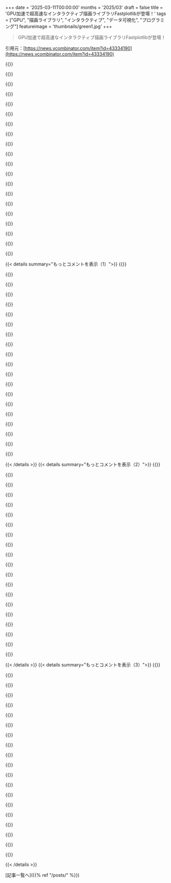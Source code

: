 +++
date = '2025-03-11T00:00:00'
months = '2025/03'
draft = false
title = 'GPU加速で超高速なインタラクティブ描画ライブラリFastplotlibが登場！'
tags = ["GPU", "描画ライブラリ", "インタラクティブ", "データ可視化", "プログラミング"]
featureimage = 'thumbnails/green1.jpg'
+++

> GPU加速で超高速なインタラクティブ描画ライブラリFastplotlibが登場！

引用元：[https://news.ycombinator.com/item?id=43334190](https://news.ycombinator.com/item?id=43334190)

{{<matomeQuote body="２週間に１回くらいGithub見てるけど、これは本当に期待できそうだね。統計遺伝学ではマンハッタンプロットっていう大きな散布図を作るんだけど、特化したソフトを使わないといけないんだ。これを試してみるのが楽しみ！" userName="CreRecombinase" createdAt="2025-03-11T17:23:34" color="#ff33a1">}}

{{<matomeQuote body="面白いケースだね！もし問題があったら、リポジトリに問題を投稿してくれれば助けるよ。マンハッタンプロットのデモを追加することも考えられそうだね！" userName="clewis7" createdAt="2025-03-11T19:44:46" color="#ff5c5c">}}

{{<matomeQuote body="Rでggplot2使ってるなら、`ggrastr`パッケージ、特に`ggrastr::geom_point_rast`も考えてみて！" userName="j_bum" createdAt="2025-03-11T21:45:08" color="">}}

{{<matomeQuote body="大きな散布図は、クレームの視覚化や詐欺発見にも役立つよ。 " userName="swalsh" createdAt="2025-03-12T12:52:37" color="">}}

{{<matomeQuote body="ManimGLは試してみた？すごく面白いし、Cursor用のMCPにすることもできるんだ。" userName="samstave" createdAt="2025-03-12T03:10:58" color="">}}

{{<matomeQuote body="すごく期待できそうだね。この視覚化ツールがどんな可能性を引き出すか考えてみるよ。Rerunっていうロボティクス風の視覚化アプリも気になってるんだ。" userName="jarpineh" createdAt="2025-03-12T13:11:23" color="">}}

{{<matomeQuote body="近代的なCPUで10万ポイントを描くのに時間がかかるのは面白いよね。486DX 50MHzの時はスムーズに動いてたのに！" userName="dcl" createdAt="2025-03-12T04:57:20" color="">}}

{{<matomeQuote body="Rの側から見ると、ggplot2はほんとに遅いと思う。Base Rのグラフィックスなら大体100ミリ秒で10万ポイントをプロットできるよ。" userName="kkoncevicius" createdAt="2025-03-12T10:59:35" color="">}}

{{<matomeQuote body="このSOスレッドでは、ggplotがどれくらい時間を使うか分析してるんだ。GPU統合が速度向上にどれくらい役立つかは不明だけど。" userName="sieste" createdAt="2025-03-12T08:35:41" color="">}}

{{<matomeQuote body="ミリオンポイントのような大きなデータセットの最適化は誰も気にしていないみたいだね。私は自分のツールを書くことで、何百万ものポイントを問題なく表示することができたよ。" userName="stackedinserter" createdAt="2025-03-12T14:55:22" color="#ff33a1">}}

{{<matomeQuote body="WGPUを使ってるみたいで、これはVulkanやMetal、DX12に対応したクロスプラットフォームのグラフィックスAPIだね。データがクラスタのマシンにあるならサーバーを起動して、HTTP経由でデータをブラウザで描画するのは面白そう。データ帯域幅が制約になるけど、簡単なケースでは有用だと思う。<br>＞定義するプロトコルは、HTTP経由でプロットポイントを転送して、ブラウザのWebGPUインターフェースに効率的に渡すことができればいいね。サーバー側で前処理すればもっと効率的な表現も可能かも。" userName="zoogeny" createdAt="2025-03-11T23:11:37" color="#ff5733">}}

{{<matomeQuote body="データがクラスタにある時、jupyter-rfbを使えばリモートレンダリングができて、リモートフレームバッファに描画してJPEGバイトストリームで送信できる。何人かの科学ユーザーもこうやって使ってるよ。<br>＞プロトコルを定義するのはGSPのように思うけど、Cyrille Rossantが関わってるみたいで、少し用途が違うかも。" userName="kushalkolar" createdAt="2025-03-12T00:41:08" color="#ff33a1">}}

{{<matomeQuote body="GSPって何のこと？PythonのGSPで調べたけど、Generalized Sequence PatternやGraph Signal Processingとか色々出てきて、どれもプロトコルには見えない。また、Generic Signaling ProtocolやGlobal Sequence Protocolも見つけたけど、これも関係ないみたい。もしかして有名な何かの略称？" userName="zoogeny" createdAt="2025-03-12T00:54:16" color="">}}

{{<matomeQuote body="Graphics Server Protocolってことみたいだね。ちょっとこの件について調べたら、LLMを使ったらしい。そういうもので略語の意味を解明していくのは結構便利だよね。検索エンジンでの確認もできるし。" userName="bglazer" createdAt="2025-03-12T01:37:17" color="">}}

{{<matomeQuote body="まだ準備が整ってないかもね、Cyrilleがもう少し詳しく説明できると思うけど。グラフィカルオブジェクトをシリアライズするプロトコルらしくて、面白いアイデアだと思うよ。" userName="kushalkolar" createdAt="2025-03-12T01:41:52" color="#ff33a1">}}

{{<matomeQuote body="WGPUはPythonよりもRustのものって感じだね。" userName="mkl" createdAt="2025-03-11T23:14:41" color="">}}

{{<matomeQuote body="ちょっと補足すると、wgpuはRustで実装されたWebGPUで、DawnはGoogleのC++実装なんだ。それぞれC-APIを公開していて、wgpu-pyが両方に搭載できるようになる予定なんだ。（注：wgpu-pyの作者だよ）" userName="almarklein" createdAt="2025-03-12T07:37:55" color="#45d325">}}

{{<matomeQuote body="確かにwgpu-pyのページをチラ見しただけだから、少しばかり間違ってたかもしれないけど、wgpu-nativeをラップしてるんだね。" userName="zoogeny" createdAt="2025-03-11T23:16:35" color="">}}

{{<matomeQuote body="言ってることはGraphistryみたいだね。これはなかなか面白そうだ。" userName="Swannie" createdAt="2025-03-12T04:47:34" color="">}}

{{<matomeQuote body="最近のプレゼン動画見たら、ネットワーク可視化に挑戦したくなった！ノードやエッジをクリックやボックス選択でサブグラフをハイライトするのができたら良いな、と思ってる。まだ進んでないけど、何かできたら例を提供するつもり。最終的にはシェーダートイをFPLのサブプロットにインタラクティブに描画できたらいいなと考えてる。" userName="Vipitis" createdAt="2025-03-11T22:04:47" color="#ff33a1">}}

{{< details summary="もっとコメントを表示（1）">}}
{{<matomeQuote body="こんにちは！wgpu-pyの作品見たことあるよ！何か手伝いやアイデアがあれば教えてね。最近メインブランチに双方向イベントを可能にするPRをマージしたばかりだよ。" userName="kushalkolar" createdAt="2025-03-11T22:12:10" color="#785bff">}}

{{<matomeQuote body="めっちゃ興味深いね。でも、Jupyterノートブックでどうなるのかがわからない。GPU加速はクライアントサイド（JavaScript）なのか、それともサーバーサイド（カーネル）なのか、両方の選択肢があるのか？Google Colabで使った速いビジュアライゼーションライブラリも、クリック後に画像が表示されるのに2秒かかることがあったから、ネットワーク経由で遅くなることがあるのかも。" userName="crazygringo" createdAt="2025-03-11T19:30:22" color="#ff5c5c">}}

{{<matomeQuote body="FastplotlibはJupyterlabでjupyter-rfbを通じて動作するよ。ローカルでカーネルを実行すればパフォーマンスもかなり良いと思うし、ドキュメントにも詳しく書いてあるよ。" userName="ivoflipse" createdAt="2025-03-11T19:37:22" color="#ff5c5c">}}

{{<matomeQuote body="ありがとうIvo！Colabは変な挙動があってあまりパフォーマンスは良くないよ。jupyter-rfbをColabで動作させる試みを紹介するPRがあるよ。" userName="kushalkolar" createdAt="2025-03-11T19:48:40" color="">}}

{{<matomeQuote body="サンキュー。ColabのカーネルでインタラクティブなMatplotlibが遅い理由がずっと謎だった。ColabのCPUは速いし、ネットワークも早いのにボトルネックがどこにあるのか分からないんだ。" userName="crazygringo" createdAt="2025-03-11T20:03:37" color="">}}

{{<matomeQuote body="思い出した！Googleのサーバーかネットワークに変なことがあると思う。カスタムGoogle Cloudインスタンスでもパフォーマンスが悪かったから、詳細はこれを参照してね。" userName="kushalkolar" createdAt="2025-03-13T22:23:51" color="">}}

{{<matomeQuote body="Google ColabはリモートJupyterカーネルと比べて遅いの？ネットの問題なのか、特にColabに特有の何かがあるのか気になる。" userName="paddy_m" createdAt="2025-03-11T21:51:03" color="">}}

{{<matomeQuote body="上でコメントしたよ。詳しくはこれを見て！" userName="kushalkolar" createdAt="2025-03-13T22:24:22" color="">}}

{{<matomeQuote body="どれくらいのデータポイントが扱えるのか数値が知りたい！例えば、散布図で何百万のデータポイントがプロットできるのか興味がある。" userName="theLiminator" createdAt="2025-03-11T17:19:50" color="#38d3d3">}}

{{<matomeQuote body="はい！データポイントは数百万単位になるよ。正直なところ、GPUの質がここでの制約になるわ。でも大抵の使い方では、統合GPUで十分だと思う。参考までに、2017年製のミッドレンジの統合GPUで300万ポイント以上プロットしたことがあるよ。これに関して何か指標をドキュメントに追加する予定だから、役立つと思う。" userName="clewis7" createdAt="2025-03-11T19:16:22" color="#38d3d3">}}

{{<matomeQuote body="そうそう！大規模なポイントクラウドのパフォーマンス比較は面白いね（CloudCompareやPotreeみたいな）。" userName="enriquto" createdAt="2025-03-11T22:39:31" color="">}}

{{<matomeQuote body="HoloVizと比べるとどうなの？オンラインワークショップに参加したことがあるけど、すごく強力だけど、どの部分が何をするのか分かりにくかったな。" userName="wodenokoto" createdAt="2025-03-12T05:02:04" color="">}}

{{<matomeQuote body="FastplotlibはBokehやHoloVizとは全然違うし、用途も異なるよ。BokehやHoloVizはデータをJSフロントエンドに送って描画するけど、FastplotlibはPython側で全部処理して、Jupyterで使うときは圧縮されたフレームバッファを送信するんだ。FastplotlibはQtやglfwのネイティブデスクトップアプリとしても動作するから、Bokeh/HoloVizとは違うんだ。さらに、描画速度が速くて、4Kビデオを60Hzでスムーズに再生できるよ。" userName="kushalkolar" createdAt="2025-03-12T15:35:12" color="#785bff">}}

{{<matomeQuote body="大きな違いは、FastplotlibはGPU技術に基づいているから、より大きなデータセットをインタラクティブにレンダリングできる点かな。" userName="almarklein" createdAt="2025-03-12T07:32:43" color="#ff5c5c">}}

{{<matomeQuote body="どれくらい大きいの？HoloVizにはGPUベースのレンダリング用のDatashaderライブラリが含まれてるけど、ここに10百万ポイントの例があるよ。" userName="unnah" createdAt="2025-03-12T16:07:34" color="">}}

{{<matomeQuote body="Datashaderはよくは知らないけど、プリミティブ（例えばポイント）から画像を生成して、その画像をインタラクティブに検査する感じだと思う。Fastplotlib/Pygfxのように毎フレーム再レンダリングするわけじゃないんだ。GPUによっては、1～5000万ポイントをスムーズにレンダリングできるよ。" userName="almarklein" createdAt="2025-03-12T20:03:43" color="#38d3d3">}}

{{<matomeQuote body="これはめっちゃクールだね！試すのが楽しみだよ。GPUプロットライブラリの重要な機能は、torch/jaxのcuda配列を直接使えるようになることだと思う。CPUを介さずに転送するのは遅すぎるからね。" userName="juliusbk" createdAt="2025-03-11T20:19:26" color="#785bff">}}

{{<matomeQuote body="ありがとう！それは素晴らしい質問だね。私たちも葛藤してることなんだ。いろいろ調べたけど、違うコンテキストがGPU上で設定されているため、これが不可能だとは思うよ。" userName="kushalkolar" createdAt="2025-03-11T20:26:27" color="">}}

{{<matomeQuote body="うん、私もいろいろ調べてみたけど簡単な方法は見つからなかったな。残念だね。もしかしたら難しい方法があるかもしれないけど。" userName="juliusbk" createdAt="2025-03-11T20:29:17" color="">}}

{{<matomeQuote body="Datovizのユーザーリクエストでこの問題を調べてたんだけど、VulkanとCuPyのUnownedMemoryを使う方法があるみたい。VulkanとCuPyだけで簡単な概念実証を作ったんだ。今、ユーザーがDatovizのGPUバッファをCuPy配列としてラップできるように取り組んでる。このおかげでデータ転送なしでGPUデータに対して効率的な配列操作ができるはず。" userName="rossant" createdAt="2025-03-11T21:08:01" color="#ff5c5c">}}


{{< /details >}}
{{< details summary="もっとコメントを表示（2）">}}
{{<matomeQuote body="これ面白いね！WGPUがVulkanと連携してるなら、同じことできるか気になるけど、難しいんだろうな。ブラウザ用だからセキュリティ保護があるし、無理なんじゃないかな。" userName="kushalkolar" createdAt="2025-03-11T21:43:19" color="">}}

{{<matomeQuote body="今のところ無理みたいだね。例えば、ここを見てくれ：＞“https://github.com/gfx-rs/wgpu/issues/4067”" userName="rossant" createdAt="2025-03-11T22:17:43" color="">}}

{{<matomeQuote body="つまり、CuPyを使って設定したGPUの配列があって、そのポインタをブラウザに渡せばWASM/WebGPUで同じ配列にアクセスできるってこと？それ大きなセキュリティの穴だと思う。" userName="paddy_m" createdAt="2025-03-11T21:47:18" color="#785bff">}}

{{<matomeQuote body="セキュリティの問題だからWGPUでは無理だと思うけど、VulkanとCuPyはローカルで動くからそれほど心配しなくて大丈夫。" userName="kushalkolar" createdAt="2025-03-11T21:51:41" color="#38d3d3">}}

{{<matomeQuote body="そうそう、デスクトップでは簡単にできることも、ブラウザでは難しいよね。" userName="rossant" createdAt="2025-03-11T22:15:48" color="">}}

{{<matomeQuote body="概念実証をここに公開したよ：＞“https://gist.github.com/rossant/517806ea551f4038fd412c23c3d6...”" userName="rossant" createdAt="2025-03-12T10:11:17" color="">}}

{{<matomeQuote body="Python配列API標準を使えたりする？それとも計算だけに適してるのかな。" userName="PerryStyle" createdAt="2025-03-11T21:18:17" color="">}}

{{<matomeQuote body="メモリ転送ボトルネックについてはわからないけど、fastplotlibをJAX加速に切り替えるのってどれくらい難しいんだろう？" userName="roastedpeacock" createdAt="2025-03-12T18:29:43" color="">}}

{{<matomeQuote body="僕は神経科学の可視化はやってなくて、線グラフを使ってアニメーションを作りたい。約10000ポイントでYouTube用にHD、60fpsの動画にしたいんだけど、ドキュメント見たけどそういうレンダリングに対応してるか分からなかった。matplotlibはCPUの単一コアしか使わないから、レンダリングが20〜30分かかるのはつらい。GPU加速のデータビジュアルツールがあったら嬉しいな。" userName="7speter" createdAt="2025-03-11T21:55:10" color="#ff5c5c">}}

{{<matomeQuote body="rendercanvasでフレームを描画してディスクに保存できるけど、fastplotlibではまだ公開してないね。詳細はこちらを見てみてね＞”https://github.com/pygfx/rendercanvas/issues/49”" userName="kushalkolar" createdAt="2025-03-11T22:07:58" color="">}}

{{<matomeQuote body="いい記事だね！だけど、fastplotlibじゃなくて他のライブラリを使うのはどんな時？大きなデータセットの扱いはどうするの？ダウンサンプリングとかしてる？pandasとの相性はどうなん？setup.pyには必要ないみたいだけど。Jupyter notebooksでは使えるの？marimoは？" userName="paddy_m" createdAt="2025-03-11T17:07:08" color="">}}

{{<matomeQuote body="どうも！＞”他のライブラリを使うのはどんな時？”最適なツールを選ぶのが大事だよ、私たちはGPUアクセラレーションのインタラクティブな可視化に特化してるんだ。MLアルゴリズム開発やユーザー向けのML Opsツール、科学機器からのライブデータ表示が主な用途だよ。＞”大きなデータセットの扱いは？”ハードウェアによるけど、詳細はここで確認してね＞”https://fastplotlib.org/ver/dev/user_guide/faq.html#do-i-nee…”＞”pandasとの相性は？”バッファプロトコルを使うnumpyのような型を渡せば動くはずで、将来的にはデータフレーム入力にも対応する予定だよ。＞”Jupyter notebooksでは？”はい、juptyer-rfb経由で使えるよ、こちらを見てね＞”https://github.com/fastplotlib/fastplotlib?tab=readme-ov-fil…”" userName="kushalkolar" createdAt="2025-03-11T19:38:12" color="#38d3d3">}}

{{<matomeQuote body="あなたのライブラリを試すのが楽しみだよ！システムからデータをストリーミング表示するのにkst-plotを使ってるけど、すごく速いし、データ量の制限も感じたことない。開発はほとんど止まってるけど、製品は完成してて、機能も充実してる！欧州とカナダの宇宙機関でも使われてるんだ。あなたたちの解決してる問題やこれから解決するかもしれない問題のアプローチを参考にできるかも！" userName="applied_heat" createdAt="2025-03-12T03:07:54" color="">}}

{{<matomeQuote body="Almarが線のシェーダーについてブログを書いてるよ！参考にしてみてね＞”https://almarklein.org/triangletricks.html”＞”https://almarklein.org/line_rendering.html”大きなシェーダーのリファクタリングがこのPRで行われたよ＞”https://github.com/pygfx/pygfx/pull/628”" userName="kushalkolar" createdAt="2025-03-11T20:08:17" color="">}}

{{<matomeQuote body="3D機能は今後の予定に入ってるって言ってたけど、基本機能が整ったら分子の可視化も考えてほしいな。簡単に統合できるような高速なプリミティブを提供するだけでも良いと思うよ！" userName="pama" createdAt="2025-03-11T17:16:42" color="">}}

{{<matomeQuote body="今後3Dグラフィックスの追加を楽しみにしてるよ！それ、すごく面白そうだね。リポジトリに問題として投稿してくれたら嬉しいな。計画を立てるためのオープンな問題にしたいと思ってるから。ありがとう！" userName="clewis7" createdAt="2025-03-11T19:32:36" color="">}}

{{<matomeQuote body="Python以外でも使えるプロットライブラリがあったらいいなぁ。Ruby用の似たようなものを探したけど、インストール手順が古くてWindowsで使えない感じだった。" userName="doright" createdAt="2025-03-12T00:03:28" color="">}}

{{<matomeQuote body="高度なプロットライブラリは外部APIを呼び出せるとGUIツールキットと区別がつかなくなるよね。昔、GuileとGnuplotで粒子加速器のデータ可視化を作ったんだけど、それはそれで面白かった。ただ、現代のCやFortran使ってる人から見たら、3百万点のプロットなんて大したことないと思うんだ。" userName="noosphr" createdAt="2025-03-12T00:20:57" color="">}}

{{<matomeQuote body="Rubyは知らないけど、他の人も役に立てるようなものを作るチャンスかもしれないね。" userName="kushalkolar" createdAt="2025-03-12T00:21:52" color="">}}

{{<matomeQuote body="今の人たちは大量のメモリとVRAMを使ってるけど、自分は古いマシンでawkとgnuplotでやってたよ。最近のCUDAなんか使わずに大きなテキストファイル処理できたと思う。" userName="anthk" createdAt="2025-03-12T12:14:55" color="">}}


{{< /details >}}
{{< details summary="もっとコメントを表示（3）">}}
{{<matomeQuote body="誰かが言ってた、’最近はGPUがないと科学が無理みたいな風潮があって、可視化も同じ’っていうのはかなり笑える話だよね。3百万点プロットできるって言っても、実はそれって普通のCPUでも余裕でできるからさ。たしかにfastplotlibはすごいと思うけど、なんか過大評価されてる感じがしちゃう。" userName="enriquto" createdAt="2025-03-11T22:30:58" color="#38d3d3">}}

{{<matomeQuote body="核心を突いてるんだけど、それって3百万点のサイン波の話だよ。サイン波3000点のやつを1000本描くと考えると、ズームするともっと複雑になるはず。実際にはもっと手間がかかると思うから、比較には厳しいかも。" userName="cycomanic" createdAt="2025-03-11T23:33:19" color="">}}

{{<matomeQuote body="感謝！目的は、ほとんどの人が持ってる普通のハードウェアでの可能性を示すことだったよ。もっと複雑なグラフィックでギガバイト規模のデータをGPU上で使えることもあるけど、やっぱりゲーミングGPUが必須だね。" userName="kushalkolar" createdAt="2025-03-12T00:02:27" color="">}}

{{<matomeQuote body="なんで全データをメモリに入れたがるの？大きなデータセットを使用する場合、必要な部分だけを取得すればいいんだからさ。" userName="enriquto" createdAt="2025-03-12T06:20:35" color="">}}

{{<matomeQuote body="これはParkinson's lawの一例かもね。GPUメモリに収まるならそのままプロットしちゃうのが簡単だから。大きなデータならもっと洗練されたアプローチを考えなきゃだけど。" userName="rossant" createdAt="2025-03-12T09:45:28" color="">}}

{{<matomeQuote body="3百万点を30fpsで描くのは難しい。データの分布が見えないようにしたり、ピークをスキップしたりして汚いプロットをするツールもあるしね。" userName="stackedinserter" createdAt="2025-03-12T15:07:04" color="">}}

{{<matomeQuote body="もちろんできるよ！僕のノートパソコンの画面は約300万ポイント（2160×1350）あって、各ピクセルに対して結構な処理ができるんだ。1つのCPUスレッドで動かしても、30fpsを超えるよ。全部のポイントをループしてグリッドに入れる単純なプロット方法でも問題なく動くから、試してみて！" userName="enriquto" createdAt="2025-03-12T15:54:30" color="#38d3d3">}}

{{<matomeQuote body="画像のピクセルに値を設定するのと線などのオブジェクトを描画するのは全然違うよ。いい紹介があるからこちらを見てみて：>「https://graphicscompendium.com/intro/01-graphics-pipeline」" userName="kushalkolar" createdAt="2025-03-12T16:03:37" color="">}}

{{<matomeQuote body="結局、画面にオブジェクトを描くのはピクセルを設定することだから、ピクセルを設定してポイントをプロットするのは合理的だし、リアルタイムで数百万ポイントを処理するのもできるよ。6年前のThinkPadでコンパイルしたCプログラムを試したら、約80fpsで300万ポイントを処理できたんだ。要するに、CPUはめちゃくちゃ速いから、GPUを使わずに大規模なデータ可視化もできる。" userName="enriquto" createdAt="2025-03-12T16:14:54" color="#ff33a1">}}

{{<matomeQuote body="じゃあ、3Dで任意の投影とインタラクティビティを持たせてみて！そうしたらレンダリングエンジンを作れるよ。前の返信でGPUがどうやってピクセルを画面に送るかを説明してるリンクをあげたよ。それに、線のレンダリング方法についての優れたブログもいくつかあるから見てみて：>「https://almarklein.org/triangletricks.html」" userName="kushalkolar" createdAt="2025-03-12T17:52:12" color="">}}

{{<matomeQuote body="imguiがこんなに色んなことを可能にしているのを見られてすごく嬉しい！" userName="klaussilveira" createdAt="2025-03-11T18:12:39" color="#38d3d3">}}

{{<matomeQuote body="imgui大好き！imguiの開発者たちや、imgui-bundleのPythonバインディングを維持してくれているPascal Thometに大感謝。そしてwgpu-pyのためのImgui Rendererを作ってくれた>「https://github.com/panxinmiao」にも感謝！" userName="kushalkolar" createdAt="2025-03-11T19:43:13" color="#ff5733">}}

{{<matomeQuote body="Imguiは素晴らしいね！imgui-bundleを言及してくれてありがとう。知らなかったけど、良さそうだね！>「https://github.com/pthom/imgui_bundle」" userName="rossant" createdAt="2025-03-11T20:33:36" color="#785bff">}}

{{<matomeQuote body="リモートのLinuxボックスでデータとコードを使っていて、デスクトップワークステーションで“ローカル”にプロットしたいんだ。この場合、X11（遅い）か、plotlyのようなウェブベースライブラリを使うことになるんだけど、fastplotlibで簡単な解決策はあるのかな？" userName="vibranium" createdAt="2025-03-11T22:21:17" color="">}}

{{<matomeQuote body="X11は思ったより使えたけど、デフォルトが悪いことが多い。この前、RでCairoのダブルバッファリングをオンにする方法で速くする方法を見つけたし、結局R-inside-orgmodeを使って、グラフィックをpngに書き出してそれをEmacsに表示するようにしたよ。" userName="dan-robertson" createdAt="2025-03-12T11:05:38" color="">}}

{{<matomeQuote body="これがまさにjupyter-rfbを使う理由だね。大きなデータセットをリモートのクラスターで持っていて、リモートレンダリングを行ってるよ。" userName="kushalkolar" createdAt="2025-03-11T22:24:12" color="">}}

{{<matomeQuote body="自分もその人と同じような感じで、VS CodeのPython拡張のインタラクティブウィンドウで静的プロットしかやったことないんだけど、これでも使えるのかな？それともJupyter Notebook使う必要ある？" userName="aplzr" createdAt="2025-03-11T22:58:32" color="">}}

{{<matomeQuote body="＞非Jupyter Notebook実装にはそれぞれクセがあるけど、最終的にはより普遍的なJupyter-rfbみたいなライブラリを作る予定。Anywidgetはすごいよね： https://github.com/manzt/anywidget<br>FastplotlibとJupyter-rfbはVS Codeで使われてるけど、うまくいかない原因をまだ特定できてないんだ。" userName="kushalkolar" createdAt="2025-03-12T00:44:58" color="#ff5733">}}

{{<matomeQuote body="ありがとう。ノートブックはあんまり好きじゃないけど、これを機にもう一度試してみるかも。" userName="aplzr" createdAt="2025-03-12T01:08:38" color="">}}

{{<matomeQuote body="すごく興味深くて期待できるパッケージだね。特にPyQtインターフェースがあるのがいいな！これでpyqtgraphに代わる選択肢ができそう。 [0] https://github.com/pyqtgraph/pyqtgraph" userName="roter" createdAt="2025-03-11T19:28:24" color="#785bff">}}


{{< /details >}}


[記事一覧へ]({{% ref "/posts/" %}})
